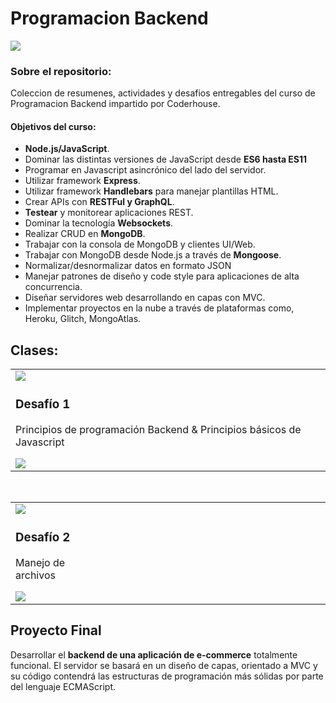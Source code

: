 # Programacion Backend
![](https://gurzu.com/img/gurzu/mern-stack-01.png)

### **Sobre el repositorio:**
Coleccion de resumenes, actividades y desafios entregables del curso de Programacion Backend impartido por Coderhouse.

#### **Objetivos del curso:**
-  **Node.js/JavaScript**.
- Dominar las distintas versiones de JavaScript desde **ES6 hasta ES11**
- Programar en Javascript asincrónico del lado del servidor.
-  Utilizar framework **Express**.
-  Utilizar framework **Handlebars** para manejar plantillas HTML.
- Crear APIs con **RESTFul y GraphQL**.
- **Testear** y monitorear aplicaciones REST.
- Dominar la tecnología **Websockets**.
- Realizar CRUD en **MongoDB**.
- Trabajar con la consola de MongoDB y clientes UI/Web.
- Trabajar con MongoDB desde Node.js a través de **Mongoose**.
- Normalizar/desnormalizar datos en formato JSON
- Manejar patrones de diseño y code style para aplicaciones de alta concurrencia.
- Diseñar servidores web desarrollando en capas con MVC.
- Implementar proyectos en la nube a través de plataformas como, Heroku, Glitch, MongoAtlas.

## Clases:

<table >
    <tr>
        <td>
            <img src="https://i.imgur.com/a4VuNIb.png">
            <h3>Desafío 1</h3>
            <p>Principios de programación Backend & Principios básicos de Javascript</p>
            <a href="MODULO I/Desafío 001 - Clases ECMAScript y ECMAScript avanzado/clases.js"><img src="https://i.imgur.com/9pM5zrm.png"></a>
        </td>
    </tr>
</table>
<br>
<table >
    <tr>
        <td>
            <img src="https://i.imgur.com/bW3XnCI.jpg">
            <h3>Desafío 2</h3>
            <p>Manejo de archivos&nbsp;&nbsp;&nbsp;&nbsp;&nbsp;&nbsp;&nbsp;&nbsp;&nbsp;&nbsp;&nbsp;&nbsp;&nbsp;&nbsp;&nbsp;&nbsp;&nbsp;&nbsp;&nbsp;&nbsp;&nbsp;&nbsp;&nbsp;&nbsp;&nbsp;&nbsp;&nbsp;&nbsp;&nbsp;&nbsp;&nbsp;&nbsp;&nbsp;&nbsp;&nbsp;&nbsp;&nbsp;&nbsp;&nbsp;&nbsp;&nbsp;&nbsp;&nbsp;&nbsp;&nbsp;&nbsp;&nbsp;&nbsp;&nbsp;&nbsp;&nbsp;&nbsp;&nbsp;&nbsp;&nbsp;&nbsp;&nbsp;&nbsp;&nbsp;&nbsp;&nbsp;&nbsp;&nbsp;&nbsp;&nbsp;&nbsp;&nbsp;&nbsp;&nbsp;&nbsp;&nbsp;&nbsp;&nbsp;&nbsp;&nbsp;&nbsp;&nbsp;&nbsp;&nbsp;&nbsp;&nbsp;&nbsp;</p>
            <a href="MODULO I/Desafío 002 - Manejo de archivos en Javascript"><img src="https://i.imgur.com/9pM5zrm.png"></a>
        </td>
    </tr>
</table>

  
## Proyecto Final
Desarrollar el **backend de una aplicación de e-commerce** totalmente funcional.
El servidor se basará en un diseño de capas, orientado a MVC y su código contendrá las estructuras de programación más sólidas por parte del lenguaje ECMAScript.


